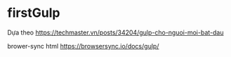 # firstGulp
Dựa theo 
https://techmaster.vn/posts/34204/gulp-cho-nguoi-moi-bat-dau


brower-sync html https://browsersync.io/docs/gulp/